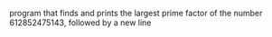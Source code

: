 program that finds and prints the largest prime factor of the number 612852475143, followed by a new line
